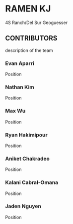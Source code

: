 <!--Start of Website Content-->
<div class="index-header">
    <h1>RAMEN KJ</h1>
    <p>4S Ranch/Del Sur Geoguesser</p>
</div>

<!--About Our Team-->
<section class="team">
    <h1>CONTRIBUTORS</h1>
    <p>description of the team</p>
    <div class="row">
        <div class="team-col">
            <h3>Evan Aparri<a href="https://github.com/chewyboba10"></a></h3>
            <p>Position</p>
        </div>
        <div class="team-col">
            <h3>Nathan Kim<a href="https://github.com/nsk1207"></a></h3>
            <p>Position</p>
        </div>
        <div class="team-col">
            <h3>Max Wu<a href="https://github.com/mmaxwu"></a></h3>
            <p>Position</p>
        </div>
    </div>
</section>
<section class="team1">
<div class="row">
    <div class="team-col">
        <h3>Ryan Hakimipour<a href="https://github.com/RyanHaki"></a></h3>
        <p>Position</p>
    </div>
    <div class="team-col">
        <h3>Aniket Chakradeo<a href="https://github.com/AniCricKet"></a></h3>
        <p>Position</p>
    </div>
    <div class="team-col">
        <h3>Kalani Cabral-Omana<a href="https://github.com/kalanicabralomana"></a></h3>
        <p>Position</p>
    </div>
    <div class="team-col">
        <h3>Jaden Nguyen<a href="https://github.com/raisinbran25"></a></h3>
        <p>Position</p>
    </div>
</div>
</section>